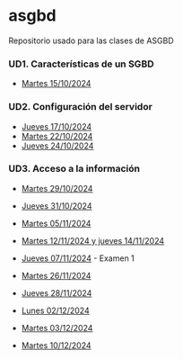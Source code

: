 # asgbd
Repositorio usado para las clases de ASGBD

### UD1. Características de un SGBD
- [Martes 15/10/2024](/Schedule/UD2/Martes%2015-10-2024.md)

### UD2. Configuración del servidor
- [Jueves 17/10/2024](/Schedule/UD2/Jueves%2017-10-2024.md)
- [Martes 22/10/2024](/Schedule/UD2/Martes%2022-10-2024.md)
- [Jueves 24/10/2024](/Schedule/UD2/Jueves%2024-10-2024.md)

### UD3. Acceso a la información
- [Martes 29/10/2024](/Schedule/UD3/Martes%2029-10-2024.md)
- [Jueves 31/10/2024](/Schedule/UD3/Jueves%2031-10-2024.md)
- [Martes 05/11/2024](/Schedule/UD3/Martes%2005-11-2024.md)
- [Martes 12/11/2024 y jueves 14/11/2024](/Schedule/UD3/Martes%2012-11-2024%20y%20jueves%2014-11-2024.md)

- [Jueves 07/11/2024](/Schedule/UD3/Jueves%2007-11-2024.md) - Examen 1
- [Martes 26/11/2024](/Schedule/UD3/Martes%2026-11-2024.md)
- [Jueves 28/11/2024](/Schedule/UD3/Jueves%2028-11-2024.md)
- [Lunes 02/12/2024](/Schedule/UD3/Lunes%2002-12-2024.md)
- [Martes 03/12/2024](/Schedule/UD3/Martes%2003-12-2024.md)
- [Martes 10/12/2024](/Schedule/UD3/Martes%2010-12-2024.md)


